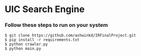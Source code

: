 # UIC Search Engine

### Follow these steps to run on your system
```
$ git clone https://github.com/ashwinkd/IRFinalProject.git
$ pip install -r requirements.txt
$ python crawler.py
$ python main.py
```
